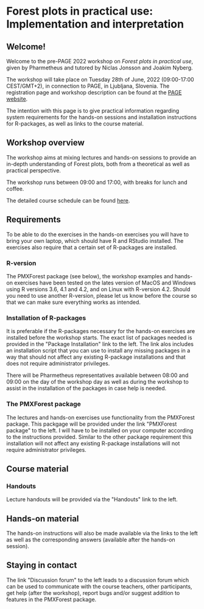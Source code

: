 # Forest plots in practical use: Implementation and interpretation

## Welcome!


Welcome to the pre-PAGE 2022 workshop on *Forest plots in practical use*, given by Pharmetheus and tutored by Niclas Jonsson and Joakim Nyberg.

The workshop will take place on Tuesday 28th of June, 2022 (09:00-17:00 CEST/GMT+2), in connection to PAGE, in Ljubljana, Slovenia. The registration page and workshop description can be found at the [PAGE website](https://www.page-meeting.org/default.asp?id=47&keuze=meeting&mid=23).

The intention with this page is to give practical information regarding system requirements for the hands-on sessions and installation instructions for R-packages, as well as links to the course material.

## Workshop overview

The workshop aims at mixing lectures and hands-on sessions to provide an in-depth understanding of Forest plots, both from a theoretical as well as practical perspective.

The workshop runs between 09:00 and 17:00, with breaks for lunch and coffee.

The detailed course schedule can be found [here](https://github.com/ForestCoursePAGE2022/ForestCoursePAGE2022/blob/NewStructure/Schedule/PAGE%202022%20Forest%20plot%20workshop%20schedule.pdf).



## Requirements

To be able to do the exercises in the hands-on exercises you will have to bring your own laptop, which should have R and RStudio installed. The exercises also require that a certain set of R-packages are installed. 

### R-version

The PMXForest package (see below), the workshop examples and hands-on exercises have been tested on the lates version of MacOS and Windows using R versions 3.6, 4.1 and 4.2, and on Linux with R-version 4.2. Should you need to use another R-version, please let us know before the course so that we can make sure everything works as intended.

### Installation of R-packages

It is  preferable if the R-packages necessary for the hands-on exercises are installed before the workshop starts. The exact list of packages needed is provided in the "Package Installation" link to the left. The link alos includes an installation script that you can use to install any missing packages in a way that should not affect any existing R-package installations and that does not require administrator privileges.

There will be Pharmetheus representatives available between 08:00 and 09:00 on the day of the workshop day as well as during the workshop to assist in the installation of the packages in case help is needed. 

### The PMXForest package

The lectures and hands-on exercises use functionality from the PMXForest package. This packgage will be provided under the link "PMXForest package" to the left. I will have to be installed on your computer according to the instructions provided. Similar to the other package requirement this installation will not affect any existing R-package installations will not require administrator privileges.


## Course material

### Handouts

Lecture handouts will be provided via the "Handouts" link to the left.

## Hands-on material

The hands-on instructions will also be made available via the links to the left as well as the corresponding answers (available after the hands-on session).


## Staying in contact

The link "Discussion forum" to the left leads to a discussion forum which can be used to communicate with the course teachers, other participants, get help (after the workshop), report bugs and/or suggest addition to features in the PMXForest package.
